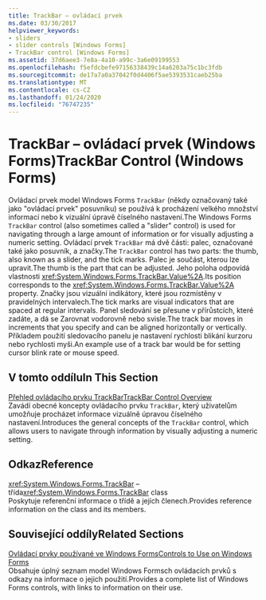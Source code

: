 ```yaml
---
title: TrackBar – ovládací prvek
ms.date: 03/30/2017
helpviewer_keywords:
- sliders
- slider controls [Windows Forms]
- TrackBar control [Windows Forms]
ms.assetid: 37d6aee3-7e8a-4a10-a99c-3a6e09199553
ms.openlocfilehash: f5efdcbefe97156338439c14a6203a75c1bc3fdb
ms.sourcegitcommit: de17a7a0a37042f0d4406f5ae5393531caeb25ba
ms.translationtype: MT
ms.contentlocale: cs-CZ
ms.lasthandoff: 01/24/2020
ms.locfileid: "76747235"
---
```

# <a name="trackbar-control-windows-forms"></a><span data-ttu-id="24ab1-102">TrackBar – ovládací prvek (Windows Forms)</span><span class="sxs-lookup"><span data-stu-id="24ab1-102">TrackBar Control (Windows Forms)</span></span>
<span data-ttu-id="24ab1-103">Ovládací prvek model Windows Forms `TrackBar` (někdy označovaný také jako "ovládací prvek" posuvníku) se používá k procházení velkého množství informací nebo k vizuální úpravě číselného nastavení.</span><span class="sxs-lookup"><span data-stu-id="24ab1-103">The Windows Forms `TrackBar` control (also sometimes called a "slider" control) is used for navigating through a large amount of information or for visually adjusting a numeric setting.</span></span> <span data-ttu-id="24ab1-104">Ovládací prvek `TrackBar` má dvě části: palec, označované také jako posuvník, a značky.</span><span class="sxs-lookup"><span data-stu-id="24ab1-104">The `TrackBar` control has two parts: the thumb, also known as a slider, and the tick marks.</span></span> <span data-ttu-id="24ab1-105">Palec je součást, kterou lze upravit.</span><span class="sxs-lookup"><span data-stu-id="24ab1-105">The thumb is the part that can be adjusted.</span></span> <span data-ttu-id="24ab1-106">Jeho poloha odpovídá vlastnosti <xref:System.Windows.Forms.TrackBar.Value%2A>.</span><span class="sxs-lookup"><span data-stu-id="24ab1-106">Its position corresponds to the <xref:System.Windows.Forms.TrackBar.Value%2A> property.</span></span> <span data-ttu-id="24ab1-107">Značky jsou vizuální indikátory, které jsou rozmístěny v pravidelných intervalech.</span><span class="sxs-lookup"><span data-stu-id="24ab1-107">The tick marks are visual indicators that are spaced at regular intervals.</span></span> <span data-ttu-id="24ab1-108">Panel sledování se přesune v přírůstcích, které zadáte, a dá se Zarovnat vodorovně nebo svisle.</span><span class="sxs-lookup"><span data-stu-id="24ab1-108">The track bar moves in increments that you specify and can be aligned horizontally or vertically.</span></span> <span data-ttu-id="24ab1-109">Příkladem použití sledovacího panelu je nastavení rychlosti blikání kurzoru nebo rychlosti myši.</span><span class="sxs-lookup"><span data-stu-id="24ab1-109">An example use of a track bar would be for setting cursor blink rate or mouse speed.</span></span>  
  
## <a name="in-this-section"></a><span data-ttu-id="24ab1-110">V tomto oddílu</span><span class="sxs-lookup"><span data-stu-id="24ab1-110">In This Section</span></span>  
 [<span data-ttu-id="24ab1-111">Přehled ovládacího prvku TrackBar</span><span class="sxs-lookup"><span data-stu-id="24ab1-111">TrackBar Control Overview</span></span>](trackbar-control-overview-windows-forms.md)  
 <span data-ttu-id="24ab1-112">Zavádí obecné koncepty ovládacího prvku `TrackBar`, který uživatelům umožňuje procházet informace vizuálně úpravou číselného nastavení.</span><span class="sxs-lookup"><span data-stu-id="24ab1-112">Introduces the general concepts of the `TrackBar` control, which allows users to navigate through information by visually adjusting a numeric setting.</span></span>  
  
## <a name="reference"></a><span data-ttu-id="24ab1-113">Odkaz</span><span class="sxs-lookup"><span data-stu-id="24ab1-113">Reference</span></span>  
 <span data-ttu-id="24ab1-114"><xref:System.Windows.Forms.TrackBar> – třída</span><span class="sxs-lookup"><span data-stu-id="24ab1-114"><xref:System.Windows.Forms.TrackBar> class</span></span>  
 <span data-ttu-id="24ab1-115">Poskytuje referenční informace o třídě a jejích členech.</span><span class="sxs-lookup"><span data-stu-id="24ab1-115">Provides reference information on the class and its members.</span></span>  
  
## <a name="related-sections"></a><span data-ttu-id="24ab1-116">Související oddíly</span><span class="sxs-lookup"><span data-stu-id="24ab1-116">Related Sections</span></span>  
 [<span data-ttu-id="24ab1-117">Ovládací prvky používané ve Windows Forms</span><span class="sxs-lookup"><span data-stu-id="24ab1-117">Controls to Use on Windows Forms</span></span>](controls-to-use-on-windows-forms.md)  
 <span data-ttu-id="24ab1-118">Obsahuje úplný seznam model Windows Formsch ovládacích prvků s odkazy na informace o jejich použití.</span><span class="sxs-lookup"><span data-stu-id="24ab1-118">Provides a complete list of Windows Forms controls, with links to information on their use.</span></span>
